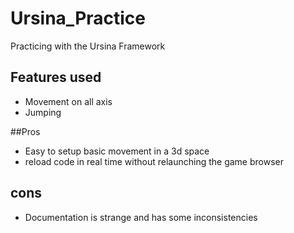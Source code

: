 # Ursina_Practice
Practicing with the Ursina Framework

## Features used
- Movement on all axis
- Jumping

##Pros
- Easy to setup basic movement in a 3d space
- reload code in real time without relaunching the game browser

## cons
- Documentation is strange and has some inconsistencies
